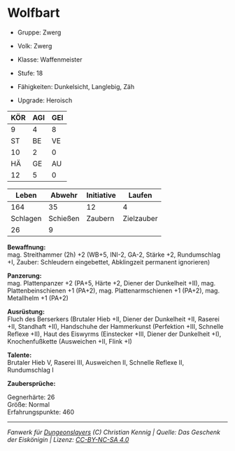 # Wolfbart  
- Gruppe: Zwerg  
- Volk: Zwerg  
- Klasse: Waffenmeister  
- Stufe: 18  
- Fähigkeiten: Dunkelsicht, Langlebig, Zäh  

- Upgrade: Heroisch  

| KÖR | AGI | GEI |  
| --- | --- | --- |  
| 9   | 4   | 8   |
| ST  | BE  | VE  |  
| 10  | 2   | 0   |
| HÄ  | GE  | AU  |  
| 12  | 5   | 0   |


| Leben    | Abwehr   | Initiative | Laufen     |
| -------- | -------- | ---------- | ---------- |
| 164      | 35       | 12         | 4          |
| Schlagen | Schießen | Zaubern    | Zielzauber |
| 26       | 9        |            |            |

**Bewaffnung:**  
mag. Streithammer (2h) +2 (WB+5, INI-2, GA-2, Stärke +2, Rundumschlag +I, Zauber: Schleudern eingebettet, Abklingzeit permanent ignorieren)

**Panzerung:**  
mag. Plattenpanzer +2 (PA+5, Härte +2, Diener der Dunkelheit +II), mag. Plattenbeinschienen +1 (PA+2), mag. Plattenarmschienen +1 (PA+2), mag. Metallhelm +1 (PA+2)

**Ausrüstung:**  
Fluch des Berserkers (Brutaler Hieb +II, Diener der Dunkelheit +II, Raserei +II, Standhaft +II), Handschuhe der Hammerkunst (Perfektion +III, Schnelle Reflexe +II), Haut des Eiswyrms (Einstecker +III, Diener der Dunkelheit +I), Knochenfußkette (Ausweichen +II, Flink +I)

**Talente:**  
Brutaler Hieb V, Raserei III, Ausweichen II, Schnelle Reflexe II, Rundumschlag I

**Zaubersprüche:**  


Gegnerhärte: 26  
Größe: Normal  
Erfahrungspunkte: 460  



___
*Fanwerk für [Dungeonslayers](https://www.dungeonslayers.net/) (C) Christian Kennig | Quelle: Das Geschenk der Eiskönigin | Lizenz: [CC-BY-NC-SA 4.0](https://creativecommons.org/licenses/by-nc-sa/4.0/deed.de)*